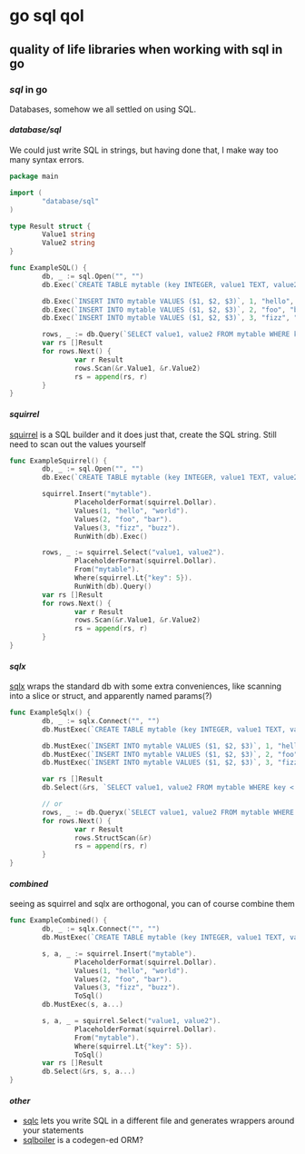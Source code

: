 # go sql qol

## quality of life libraries when working with sql in go

### _sql_ in go

Databases, somehow we all settled on using SQL.

#### _database/sql_

We could just write SQL in strings,
but having done that,
I make way too many syntax errors.

```go
package main

import (
        "database/sql"
)

type Result struct {
        Value1 string
        Value2 string
}

func ExampleSQL() {
        db, _ := sql.Open("", "")
        db.Exec(`CREATE TABLE mytable (key INTEGER, value1 TEXT, value2 TEXT)`)

        db.Exec(`INSERT INTO mytable VALUES ($1, $2, $3)`, 1, "hello", "world")
        db.Exec(`INSERT INTO mytable VALUES ($1, $2, $3)`, 2, "foo", "bar")
        db.Exec(`INSERT INTO mytable VALUES ($1, $2, $3)`, 3, "fizz", "buzz")

        rows, _ := db.Query(`SELECT value1, value2 FROM mytable WHERE key < $1`, 5)
        var rs []Result
        for rows.Next() {
                var r Result
                rows.Scan(&r.Value1, &r.Value2)
                rs = append(rs, r)
        }
}
```

#### _squirrel_

[squirrel](https://github.com/Masterminds/squirrel)
is a SQL builder
and it does just that, create the SQL string.
Still need to scan out the values yourself

```go
func ExampleSquirrel() {
        db, _ := sql.Open("", "")
        db.Exec(`CREATE TABLE mytable (key INTEGER, value1 TEXT, value2 TEXT)`)

        squirrel.Insert("mytable").
                PlaceholderFormat(squirrel.Dollar).
                Values(1, "hello", "world").
                Values(2, "foo", "bar").
                Values(3, "fizz", "buzz").
                RunWith(db).Exec()

        rows, _ := squirrel.Select("value1, value2").
                PlaceholderFormat(squirrel.Dollar).
                From("mytable").
                Where(squirrel.Lt{"key": 5}).
                RunWith(db).Query()
        var rs []Result
        for rows.Next() {
                var r Result
                rows.Scan(&r.Value1, &r.Value2)
                rs = append(rs, r)
        }
}
```

#### _sqlx_

[sqlx](https://github.com/jmoiron/sqlx)
wraps the standard db with some extra conveniences, like scanning into a slice or struct,
and apparently named params(?)

```go
func ExampleSqlx() {
        db, _ := sqlx.Connect("", "")
        db.MustExec(`CREATE TABLE mytable (key INTEGER, value1 TEXT, value2 TEXT)`)

        db.MustExec(`INSERT INTO mytable VALUES ($1, $2, $3)`, 1, "hello", "world")
        db.MustExec(`INSERT INTO mytable VALUES ($1, $2, $3)`, 2, "foo", "bar")
        db.MustExec(`INSERT INTO mytable VALUES ($1, $2, $3)`, 3, "fizz", "buzz")

        var rs []Result
        db.Select(&rs, `SELECT value1, value2 FROM mytable WHERE key < $1`, 5)

        // or
        rows, _ := db.Queryx(`SELECT value1, value2 FROM mytable WHERE key < $1`, 5)
        for rows.Next() {
                var r Result
                rows.StructScan(&r)
                rs = append(rs, r)
        }
}
```

#### _combined_

seeing as squirrel and sqlx are orthogonal, you can of course combine them

```go
func ExampleCombined() {
        db, _ := sqlx.Connect("", "")
        db.MustExec(`CREATE TABLE mytable (key INTEGER, value1 TEXT, value2 TEXT)`)

        s, a, _ := squirrel.Insert("mytable").
                PlaceholderFormat(squirrel.Dollar).
                Values(1, "hello", "world").
                Values(2, "foo", "bar").
                Values(3, "fizz", "buzz").
                ToSql()
        db.MustExec(s, a...)

        s, a, _ = squirrel.Select("value1, value2").
                PlaceholderFormat(squirrel.Dollar).
                From("mytable").
                Where(squirrel.Lt{"key": 5}).
                ToSql()
        var rs []Result
        db.Select(&rs, s, a...)
}
```

#### _other_

- [sqlc](https://github.com/vitthalaa/sqlc) lets you write SQL in a different file and generates wrappers around your statements
- [sqlboiler](https://github.com/volatiletech/sqlboiler) is a codegen-ed ORM?
